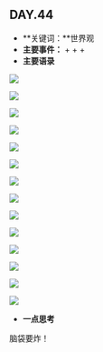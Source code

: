 ## DAY.44
+ **关键词：**世界观
+ **主要事件：**
    + 
    + 
    + 
+ **主要语录**


![](./_image/850147769214748896.png)


![](./_image/78190402224568614.png)


![](./_image/310138153389210812.png)


![](./_image/903506591013600155.png)

![](./_image/609237610980673841.png)

![](./_image/901905647884488554.jpg)


![](./_image/273582561896190274.png)


![](./_image/718868479788443775.png)


![](./_image/706246866209727713.png)


![](./_image/593298173237726667.png)

![](./_image/469180697900455457.jpg)

![](./_image/814634485375614301.png)

![](./_image/261619433614644345.png)

![](./_image/904955684072023110.png)







+ **一点思考**

脑袋要炸！